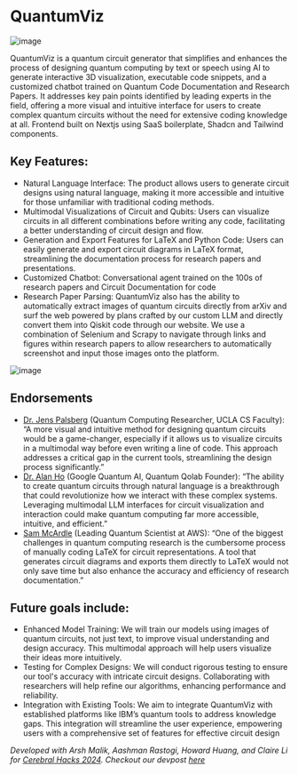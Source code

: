 # QuantumViz

![image](https://github.com/user-attachments/assets/0cb156fa-b698-40c4-bbed-548573436bf6)


QuantumViz is a quantum circuit generator that simplifies and enhances the process of designing quantum computing by text or speech using AI to generate interactive 3D visualization, executable code snippets, and a customized chatbot trained on Quantum Code Documentation and Research Papers. It addresses key pain points identified by leading experts in the field, offering a more visual and intuitive interface for users to create complex quantum circuits without the need for extensive coding knowledge at all. Frontend built on Nextjs using SaaS boilerplate, Shadcn and Tailwind components.

## Key Features:
- Natural Language Interface: The product allows users to generate circuit designs using natural language, making it more accessible and intuitive for those unfamiliar with traditional coding methods.
- Multimodal Visualizations of Circuit and Qubits: Users can visualize circuits in all different combinations before writing any code, facilitating a better understanding of circuit design and flow.
- Generation and Export Features for LaTeX and Python Code: Users can easily generate and export circuit diagrams in LaTeX format, streamlining the documentation process for research papers and presentations.
- Customized Chatbot: Conversational agent trained on the 100s of research papers and Circuit Documentation for code
- Research Paper Parsing: QuantumViz also has the ability to automatically extract images of quantum circuits directly from arXiv and surf the web powered by plans crafted by our custom LLM and directly convert them into Qiskit code through our website. We use a combination of Selenium and Scrapy to navigate through links and figures within research papers to allow researchers to automatically screenshot and input those images onto the platform.

![image](https://github.com/user-attachments/assets/77068391-04c9-4ee0-bbeb-096c2f672664)

## Endorsements

- [Dr. Jens Palsberg](https://web.cs.ucla.edu/~palsberg/) (Quantum Computing Researcher, UCLA CS Faculty): “A more visual and intuitive method for designing quantum circuits would be a game-changer, especially if it allows us to visualize circuits in a multimodal way before even writing a line of code. This approach addresses a critical gap in the current tools, streamlining the design process significantly.”
- [Dr. Alan Ho](https://www.linkedin.com/in/karlunho/) (Google Quantum AI, Quantum Qolab Founder): “The ability to create quantum circuits through natural language is a breakthrough that could revolutionize how we interact with these complex systems. Leveraging multimodal LLM interfaces for circuit visualization and interaction could make quantum computing far more accessible, intuitive, and efficient.”
- [Sam McArdle](https://www.linkedin.com/in/sam-mcardle-26488081/) (Leading Quantum Scientist at AWS): “One of the biggest challenges in quantum computing research is the cumbersome process of manually coding LaTeX for circuit representations. A tool that generates circuit diagrams and exports them directly to LaTeX would not only save time but also enhance the accuracy and efficiency of research documentation.”

## Future goals include:

- Enhanced Model Training: We will train our models using images of quantum circuits, not just text, to improve visual understanding and design accuracy. This multimodal approach will help users visualize their ideas more intuitively.
- Testing for Complex Designs: We will conduct rigorous testing to ensure our tool's accuracy with intricate circuit designs. Collaborating with researchers will help refine our algorithms, enhancing performance and reliability.
- Integration with Existing Tools: We aim to integrate QuantumViz with established platforms like IBM’s quantum tools to address knowledge gaps. This integration will streamline the user experience, empowering users with a comprehensive set of features for effective circuit design


*Developed with Arsh Malik, Aashman Rastogi, Howard Huang, and Claire Li for [Cerebral Hacks 2024](https://hack.cerebralbeach.com/). Checkout our devpost [here](https://devpost.com/software/quantumviz)*
